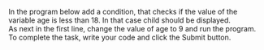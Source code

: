 In the program below add a condition, that checks if the value of the variable age is less than 18. In that case child should be displayed.
\
As next in the first line, change the value of age to 9 and run the program.
\
To complete the task, write your code and click the Submit button.